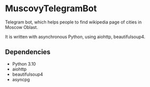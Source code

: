 # MuscovyTelegramBot
Telegram bot, which helps people to find wikipedia page of cities in Moscow Oblast.

It is written with asynchronous Python, using aiohttp, beautifulsoup4.

## Dependencies
* Python 3.10
* aiohttp
* beautifulsoup4
* asyncpg
